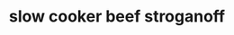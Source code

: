 ---
id: 593044f844e3ce00113dfb68
servings:
notes:
directions: 'in a slow cooker combine the meat
 soup
 onion
 worcestershire sauce and water
cook on low setting for 5 hours
stir in cream cheese
 sour cream and cooked noodles just before serving'
ingredients: '1 pound cubed beef stew meat
2 cans condensed golden mushroom soup
1 tablespoon worcestershire sauce
1/4 cup water
1 packet lipton beefy onion soup mix
4 ounces cream cheese
8 oz sour cream
1 pckg egg noodles cooked
'
rating:
ease: easy
category: main course
href: 'https://allrecipes.com/recipe/16352/slow-cooker-beef-stroganoff-i/'
totalTime: 8 hrs 10 min
cookTime: 8 hrs
prepTime: 10 min
title: slow cooker beef stroganoff

path: /slow-cooker-beef-stroganoff
---